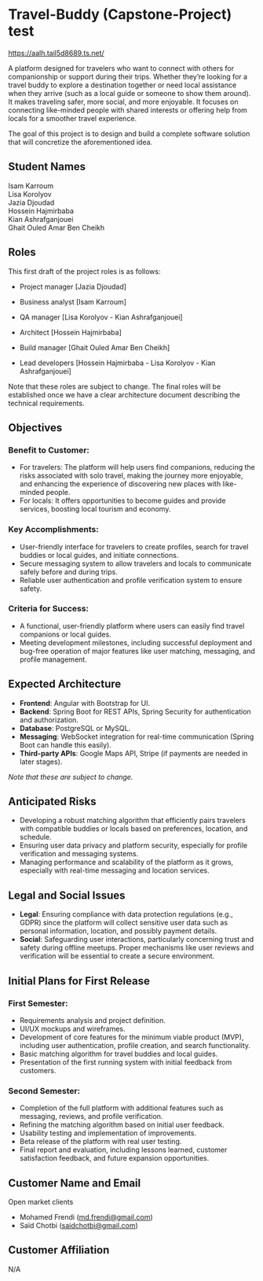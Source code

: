 # Travel-Buddy (Capstone-Project) test

https://aalh.tail5d8689.ts.net/ 

A platform designed for travelers who want to connect with others for companionship or support during their trips.
Whether they’re looking for a travel buddy to explore a destination together or need local assistance when they arrive (such as a local guide or someone to show them around). It makes traveling safer, more social, and more enjoyable.
It focuses on connecting like-minded people with shared interests or offering help from locals for a smoother travel experience.


The goal of this project is to design and build a complete software solution that will concretize the aforementioned idea.


## Student Names
Isam Karroum \
Lisa Korolyov \
Jazia Djoudad \
Hossein Hajmirbaba \
Kian Ashrafganjouei \
Ghait Ouled Amar Ben Cheikh

## Roles
This first draft of the project roles is as follows:

- Project manager [Jazia Djoudad]

- Business analyst [Isam Karroum]

- QA manager [Lisa Korolyov - Kian Ashrafganjouei]

- Architect [Hossein Hajmirbaba]

- Build manager [Ghait Ouled Amar Ben Cheikh]

- Lead developers [Hossein Hajmirbaba - Lisa Korolyov - Kian Ashrafganjouei]


Note that these roles are subject to change. The final roles will be established once we have a clear architecture document describing the technical requirements.

## Objectives
### Benefit to Customer:
- For travelers: The platform will help users find companions, reducing the risks associated with solo travel, making the journey more enjoyable, and enhancing the experience of discovering new places with like-minded people.
- For locals: It offers opportunities to become guides and provide services, boosting local tourism and economy.

### Key Accomplishments:
- User-friendly interface for travelers to create profiles, search for travel buddies or local guides, and initiate connections.
- Secure messaging system to allow travelers and locals to communicate safely before and during trips.
- Reliable user authentication and profile verification system to ensure safety.

### Criteria for Success:
- A functional, user-friendly platform where users can easily find travel companions or local guides.
- Meeting development milestones, including successful deployment and bug-free operation of major features like user matching, messaging, and profile management.

## Expected Architecture
- **Frontend**: Angular with Bootstrap for UI.
- **Backend**: Spring Boot for REST APIs, Spring Security for authentication and authorization.
- **Database**: PostgreSQL or MySQL.
- **Messaging**: WebSocket integration for real-time communication (Spring Boot can handle this easily).
- **Third-party APIs**: Google Maps API, Stripe (if payments are needed in later stages).

*Note that these are subject to change.*

## Anticipated Risks
- Developing a robust matching algorithm that efficiently pairs travelers with compatible buddies or locals based on preferences, location, and schedule.
- Ensuring user data privacy and platform security, especially for profile verification and messaging systems.
- Managing performance and scalability of the platform as it grows, especially with real-time messaging and location services.

## Legal and Social Issues
- **Legal**: Ensuring compliance with data protection regulations (e.g., GDPR) since the platform will collect sensitive user data such as personal information, location, and possibly payment details.
- **Social**: Safeguarding user interactions, particularly concerning trust and safety during offline meetups. Proper mechanisms like user reviews and verification will be essential to create a secure environment.

## Initial Plans for First Release
### First Semester:
- Requirements analysis and project definition.
- UI/UX mockups and wireframes.
- Development of core features for the minimum viable product (MVP), including user authentication, profile creation, and search functionality.
- Basic matching algorithm for travel buddies and local guides.
- Presentation of the first running system with initial feedback from customers.

### Second Semester:
- Completion of the full platform with additional features such as messaging, reviews, and profile verification.
- Refining the matching algorithm based on initial user feedback.
- Usability testing and implementation of improvements.
- Beta release of the platform with real user testing.
- Final report and evaluation, including lessons learned, customer satisfaction feedback, and future expansion opportunities.

## Customer Name and Email
Open market clients
- Mohamed Frendi (md.frendi@gmail.com)
- Saïd Chotbi (saidchotbi@gmail.com)

## Customer Affiliation
N/A
